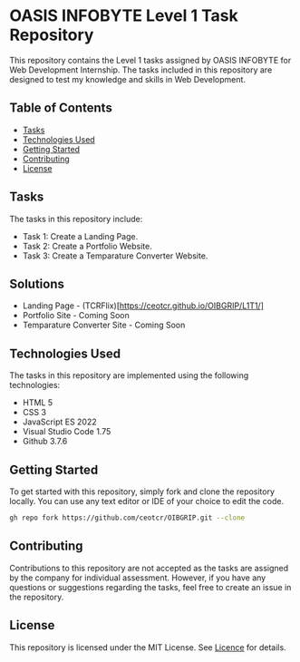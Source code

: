 # OASIS INFOBYTE Level 1 Task Repository

This repository contains the Level 1 tasks assigned by OASIS INFOBYTE for Web Development Internship. The tasks included in this repository are designed to test my knowledge and skills in Web Development.

## Table of Contents

- [Tasks](#tasks)
- [Technologies Used](#technologies-used)
- [Getting Started](#getting-started)
- [Contributing](#contributing)
- [License](#license)

## Tasks

The tasks in this repository include:

- Task 1: Create a Landing Page.
- Task 2: Create a Portfolio Website.
- Task 3: Create a Temparature Converter Website.

## Solutions

- Landing Page - (TCRFlix)[https://ceotcr.github.io/OIBGRIP/L1T1/]
- Portfolio Site - Coming Soon
- Temparature Converter Site - Coming Soon

## Technologies Used

The tasks in this repository are implemented using the following technologies:

- HTML 5
- CSS 3
- JavaScript ES 2022
- Visual Studio Code 1.75
- Github 3.7.6

## Getting Started

To get started with this repository, simply fork and clone the repository locally. You can use any text editor or IDE of your choice to edit the code.

```bash
gh repo fork https://github.com/ceotcr/OIBGRIP.git --clone
```

## Contributing

Contributions to this repository are not accepted as the tasks are assigned by the company for individual assessment. However, if you have any questions or suggestions regarding the tasks, feel free to create an issue in the repository.

## License

This repository is licensed under the MIT License. See [Licence](./LICENSE) for details.
